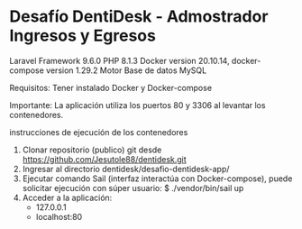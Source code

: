 # Desafío DentiDesk - Admostrador Ingresos y Egresos

Laravel Framework 9.6.0
PHP 8.1.3
Docker version 20.10.14,
docker-compose version 1.29.2
Motor Base de datos MySQL

Requisitos: Tener instalado Docker y Docker-compose 

Importante: La aplicación utiliza los puertos 80 y 3306 al levantar los contenedores.

instrucciones de ejecución de los contenedores

1. Clonar repositorio (publico) git desde https://github.com/Jesutole88/dentidesk.git 
2. Ingresar al directorio dentidesk/desafio-dentidesk-app/
3. Ejecutar comando Sail (interfaz interactúa con Docker-compose), puede solicitar ejecución con súper usuario: 
	$ ./vendor/bin/sail up
4. Acceder a la aplicación:
	*	127.0.0.1
	*	localhost:80
